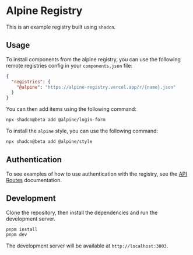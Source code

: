 # Alpine Registry

This is an example registry built using `shadcn`.

## Usage

To install components from the alpine registry, you can use the following remote registries config in your `components.json` file:

```json
{
  "registries": {
    "@alpine": "https://alpine-registry.vercel.app/r/{name}.json"
  }
}
```

You can then add items using the following command:

```bash
npx shadcn@beta add @alpine/login-form
```

To install the `alpine` style, you can use the following command:

```bash
npx shadcn@beta add @alpine/style
```

## Authentication

To see examples of how to use authentication with the registry, see the [API Routes](./app/api/registry/README.md) documentation.

## Development

Clone the repository, then install the dependencies and run the development server.

```bash
pnpm install
pnpm dev
```

The development server will be available at `http://localhost:3003`.
